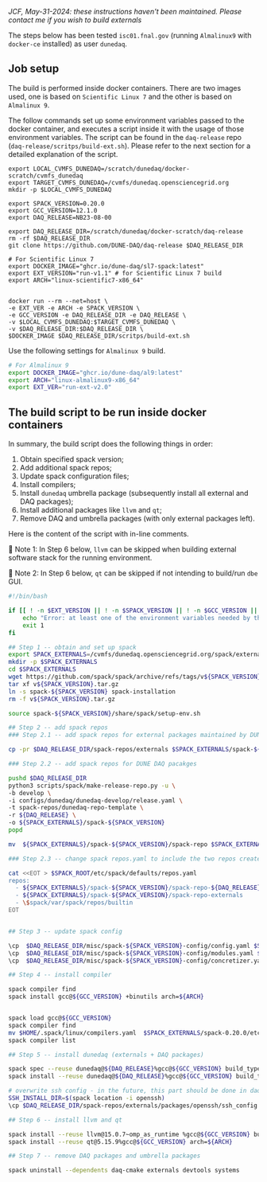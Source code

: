 
_JCF, May-31-2024: these instructions haven't been maintained. Please contact me if you wish to build externals_

The steps below has been tested `isc01.fnal.gov` (running `Almalinux9` with `docker-ce` installed) as user `dunedaq`.


## Job setup

The build is performed inside docker containers. There are two images used, one is based on `Scientific Linux 7` and the other is based on `Almalinux 9`. 

The follow commands set up some environment variables passed to the docker container, and executes a script inside it with the usage of those environment variables. The script can be found in the `daq-release` repo (`daq-release/scritps/build-ext.sh`). Please refer to the next section for a detailed explanation of the script.

```bash=
export LOCAL_CVMFS_DUNEDAQ=/scratch/dunedaq/docker-scratch/cvmfs_dunedaq
export TARGET_CVMFS_DUNEDAQ=/cvmfs/dunedaq.opensciencegrid.org
mkdir -p $LOCAL_CVMFS_DUNEDAQ

export SPACK_VERSION=0.20.0
export GCC_VERSION=12.1.0
export DAQ_RELEASE=NB23-08-00

export DAQ_RELEASE_DIR=/scratch/dunedaq/docker-scratch/daq-release
rm -rf $DAQ_RELEASE_DIR
git clone https://github.com/DUNE-DAQ/daq-release $DAQ_RELEASE_DIR

# For Scientific Linux 7
export DOCKER_IMAGE="ghcr.io/dune-daq/sl7-spack:latest"
export EXT_VERSION="run-v1.1" # for Scientific Linux 7 build
export ARCH="linux-scientific7-x86_64"


docker run --rm --net=host \
-e EXT_VER -e ARCH -e SPACK_VERSION \
-e GCC_VERSION -e DAQ_RELEASE_DIR -e DAQ_RELEASE \
-v $LOCAL_CVMFS_DUNEDAQ:$TARGET_CVMFS_DUNEDAQ \
-v $DAQ_RELEASE_DIR:$DAQ_RELEASE_DIR \
$DOCKER_IMAGE $DAQ_RELEASE_DIR/scritps/build-ext.sh
```

Use the following settings for `Almalinux 9` build.

```bash
# For Almalinux 9
export DOCKER_IMAGE="ghcr.io/dune-daq/al9:latest"
export ARCH="linux-almalinux9-x86_64"
export EXT_VER="run-ext-v2.0"
```

## The build script to be run inside docker containers

In summary, the build script does the following things in order:

1. Obtain specified spack version;
2. Add additional spack repos;
3. Update spack configuration files;
4. Install compilers;
5. Install `dunedaq` umbrella package (subsequently install all external and DAQ packages);
6. Install additional packages like `llvm` and `qt`;
7. Remove DAQ and umbrella packages (with only external packages left).

Here is the content of the script with in-line comments.

:red_circle: Note 1: In Step 6 below, `llvm` can be skipped when building external software stack for the running environment.

:red_circle: Note 2: In Step 6 below, `qt` can be skipped if not intending to build/run `dbe` GUI.


```bash
#!/bin/bash

if [[ ! -n $EXT_VERSION || ! -n $SPACK_VERSION || ! -n $GCC_VERSION || ! -n $ARCH || ! -n $DAQ_RELEASE || ! -n $DAQ_RELEASE_DIR ]]; then
    echo "Error: at least one of the environment variables needed by this script is unset. Exiting..." >&2
    exit 1
fi

## Step 1 -- obtain and set up spack
export SPACK_EXTERNALS=/cvmfs/dunedaq.opensciencegrid.org/spack/externals/ext-${EXT_VERSION}/spack-$SPACK_VERSION-gcc-$GCC_VERSION
mkdir -p $SPACK_EXTERNALS
cd $SPACK_EXTERNALS
wget https://github.com/spack/spack/archive/refs/tags/v${SPACK_VERSION}.tar.gz
tar xf v${SPACK_VERSION}.tar.gz
ln -s spack-${SPACK_VERSION} spack-installation
rm -f v${SPACK_VERSION}.tar.gz

source spack-${SPACK_VERSION}/share/spack/setup-env.sh

## Step 2 -- add spack repos
### Step 2.1 -- add spack repos for external packages maintained by DUNE DAQ

cp -pr $DAQ_RELEASE_DIR/spack-repos/externals $SPACK_EXTERNALS/spack-${SPACK_VERSION}/spack-repo-externals

### Step 2.2 -- add spack repos for DUNE DAQ pacakges

pushd $DAQ_RELEASE_DIR
python3 scripts/spack/make-release-repo.py -u \
-b develop \
-i configs/dunedaq/dunedaq-develop/release.yaml \
-t spack-repos/dunedaq-repo-template \
-r ${DAQ_RELEASE} \
-o ${SPACK_EXTERNALS}/spack-${SPACK_VERSION}
popd

mv  ${SPACK_EXTERNALS}/spack-${SPACK_VERSION}/spack-repo $SPACK_EXTERNALS/spack-${SPACK_VERSION}/spack-repo-${DAQ_RELEASE}

### Step 2.3 -- change spack repos.yaml to include the two repos created above

cat <<EOT > $SPACK_ROOT/etc/spack/defaults/repos.yaml
repos:
  - ${SPACK_EXTERNALS}/spack-${SPACK_VERSION}/spack-repo-${DAQ_RELEASE}
  - ${SPACK_EXTERNALS}/spack-${SPACK_VERSION}/spack-repo-externals
  - \$spack/var/spack/repos/builtin
EOT


## Step 3 -- update spack config

\cp  $DAQ_RELEASE_DIR/misc/spack-${SPACK_VERSION}-config/config.yaml $SPACK_EXTERNALS/spack-${SPACK_VERSION}/etc/spack/defaults/
\cp  $DAQ_RELEASE_DIR/misc/spack-${SPACK_VERSION}-config/modules.yaml $SPACK_EXTERNALS/spack-${SPACK_VERSION}/etc/spack/defaults/
\cp  $DAQ_RELEASE_DIR/misc/spack-${SPACK_VERSION}-config/concretizer.yaml $SPACK_EXTERNALS/spack-${SPACK_VERSION}/etc/spack/defaults/

## Step 4 -- install compiler

spack compiler find
spack install gcc@${GCC_VERSION} +binutils arch=${ARCH}


spack load gcc@${GCC_VERSION}
spack compiler find
mv $HOME/.spack/linux/compilers.yaml  $SPACK_EXTERNALS/spack-0.20.0/etc/spack/defaults/linux/
spack compiler list

## Step 5 -- install dunedaq (externals + DAQ packages)

spack spec --reuse dunedaq@${DAQ_RELEASE}%gcc@${GCC_VERSION} build_type=RelWithDebInfo arch=${ARCH}
spack install --reuse dunedaq@${DAQ_RELEASE}%gcc@${GCC_VERSION} build_type=RelWithDebInfo arch=${ARCH}

# overwrite ssh config - in the future, this part should be done in daq-release/spack-repos/externals/packages/openssh/package.py 
SSH_INSTALL_DIR=$(spack location -i openssh)
\cp $DAQ_RELEASE_DIR/spack-repos/externals/packages/openssh/ssh_config $SSH_INSTALL_DIR/etc/

## Step 6 -- install llvm and qt

spack install --reuse llvm@15.0.7~omp_as_runtime %gcc@${GCC_VERSION} build_type=MinSizeRel arch=${ARCH}
spack install --reuse qt@5.15.9%gcc@${GCC_VERSION} arch=${ARCH}

## Step 7 -- remove DAQ packages and umbrella packages

spack uninstall --dependents daq-cmake externals devtools systems
```
